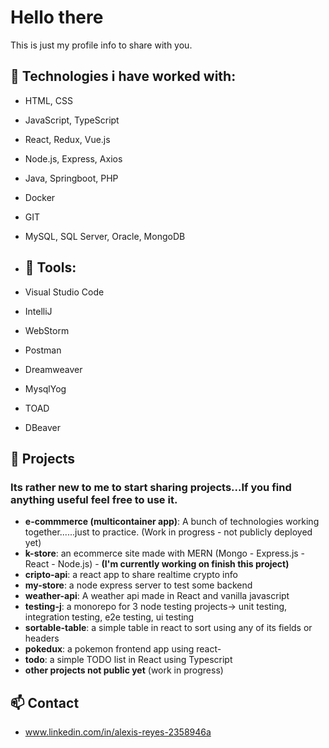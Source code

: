# Hello there

This is just my profile info to share with you.

## 🔧 Technologies i have worked with: 
- HTML, CSS
- JavaScript, TypeScript 
- React, Redux, Vue.js
- Node.js, Express, Axios
- Java, Springboot, PHP
- Docker
- GIT
- MySQL, SQL Server, Oracle, MongoDB

- ## 🔧 Tools:
- Visual Studio Code
- IntelliJ
- WebStorm
- Postman
- Dreamweaver
- MysqlYog
- TOAD
- DBeaver


## 🚀 Projects
### Its rather new to me to start sharing projects...If you find anything useful feel free to use it.
- **e-commmerce (multicontainer app)**: A bunch of technologies working together......just to practice. (Work in progress - not publicly deployed yet)
- **k-store**: an ecommerce site made with MERN (Mongo - Express.js - React - Node.js) - **(I'm currently working on finish this project)**
- **cripto-api**: a react app to share realtime crypto info
- **my-store**: a node express server to test some backend
- **weather-api**: A weather api made in React and vanilla javascript
- **testing-j**: a monorepo for 3 node testing projects-> unit testing, integration testing, e2e testing, ui testing
- **sortable-table**: a simple table in react to sort using any of its fields or headers
- **pokedux**: a pokemon frontend app using react- 
- **todo**: a simple TODO list in React using Typescript
- **other projects not public yet** (work in progress)



## 📫 Contact
- www.linkedin.com/in/alexis-reyes-2358946a

